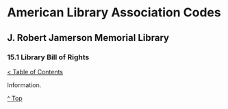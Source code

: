 [0]: ../README.md
[15.1]: library-bill-of-rights.md

# American Library Association Codes
## J. Robert Jamerson Memorial Library
### 15.1 Library Bill of Rights
[< Table of Contents][0]

Information.

[^ Top][15.1]
